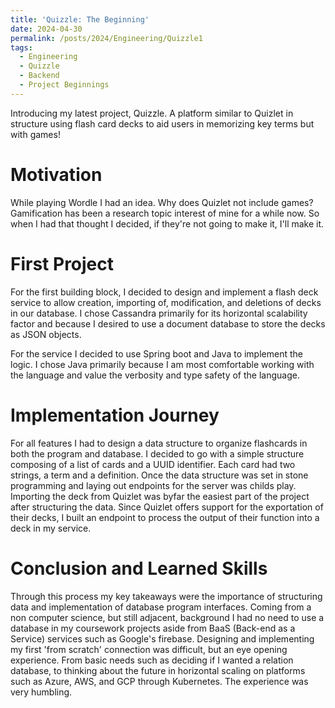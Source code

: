 ```yaml
---
title: 'Quizzle: The Beginning'
date: 2024-04-30
permalink: /posts/2024/Engineering/Quizzle1
tags:
  - Engineering
  - Quizzle
  - Backend
  - Project Beginnings 
---
```


Introducing my latest project, Quizzle. A platform similar to Quizlet in structure using flash card decks to aid users in memorizing key terms but with games!

Motivation
=====
While playing Wordle I had an idea. Why does Quizlet not include games? Gamification has been a research topic interest of mine for a while now. So when I had that thought I decided, if they're not going to make it, I'll make it.

First Project
=====
For the first building block, I decided to design and implement a flash deck service to allow creation, importing of, modification, and deletions of decks in our database. I chose Cassandra primarily for its horizontal scalability factor and because I desired to use a document database to store the decks as JSON objects. 

For the service I decided to use Spring boot and Java to implement the logic. I chose Java primarily because I am most comfortable working with the language and value the verbosity and type safety of the language.

Implementation Journey
=====
For all features I had to design a data structure to organize flashcards in both the program and database. I decided to go with a simple structure composing of a list of cards and a UUID identifier. Each card had two strings, a term and a definition. Once the data structure was set in stone programming and laying out endpoints for the server was childs play. Importing the deck from Quizlet was byfar the easiest part of the project after structuring the data. Since Quizlet offers support for the exportation of their decks, I built an endpoint to process the output of their function into a deck in my service. 

Conclusion and Learned Skills
=====
Through this process my key takeaways were the importance of structuring data and implementation of database program interfaces. Coming from a non computer science, but still adjacent, background I had no need to use a database in my coursework projects aside from BaaS (Back-end as a Service) services such as Google's firebase. Designing and implementing my first 'from scratch' connection was difficult, but an eye opening experience. From basic needs such as deciding if I wanted a relation database, to thinking about the future in horizontal scaling on platforms such as Azure, AWS, and GCP through Kubernetes. The experience was very humbling.


